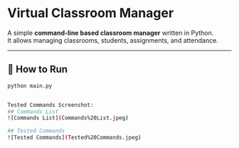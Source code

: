 # Virtual Classroom Manager

A simple **command-line based classroom manager** written in Python.  
It allows managing classrooms, students, assignments, and attendance.

---

## 🚀 How to Run

```bash
python main.py


Tested Commands Screenshot:
## Commands List
![Commands List](Commands%20List.jpeg)

## Tested Commands
![Tested Commands](Tested%20Commands.jpeg)

